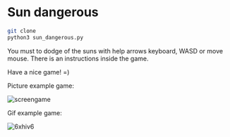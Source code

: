 # Sun dangerous

``` bash
git clone 
python3 sun_dangerous.py
```

You must to dodge of the suns with help arrows keyboard, WASD or move mouse. There is an instructions inside the game.

Have a nice game! =)

Picture example game:

![screengame](https://user-images.githubusercontent.com/111082113/188459369-20e8fbaf-f048-41f0-ac83-7d554e4bbbe9.png)

Gif example game:

![6xhiv6](https://user-images.githubusercontent.com/111082113/196714927-beab6844-c8c2-4ae5-b3f4-ec59c5639f08.gif)
